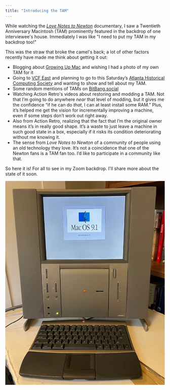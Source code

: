 ```yaml
---
title: "Introducing the TAM"
---
```


While watching the [*Love Notes to Newton*](https://www.youtube.com/watch?v=5kxRi34PqWo) documentary, I saw a Twentieth Anniversary Macintosh (TAM) prominently featured in the backdrop of one interviewee's house. Immediately I was like "I need to put my TAM in my backdrop too!"

This was the straw that broke the camel's back; a lot of other factors recently have made me think about getting it out:

* Blogging about [Growing Up Mac](2023/08/06/growing-up-mac) and wishing I had a photo of my own TAM for it
* Going to [VCF East](https://vcfed.org/events/vintage-computer-festival-east/) and planning to go to this Saturday’s [Atlanta Historical Computing Society](https://www.atlhcs.org/) and wanting to show and tell about my TAM.
* Some random mentions of TAMs on [BitBang.social](https://bitbang.social)
* Watching Action Retro's videos about restoring and modding a TAM. Not that I’m going to do anywhere *near* that level of modding, but it gives me the confidence “if he can do *that*, I can at least install some RAM.” Plus, it’s helped me get the vision for incrementally improving a machine, even if some steps don’t work out right away.
* Also from Action Retro, realizing that the fact that I’m the original owner means it’s in really good shape. It’s a waste to just leave a machine in such good state in a box, especially if it risks its condition deteriorating without me knowing it.
* The sense from *Love Notes to Newton* of a community of people using an old technology they love. It’s not a coincidence that one of the Newton fans is a TAM fan too. I’d like to participate in a community like that.

So here it is! For all to see in my Zoom backdrop. I'll share more about the state of it soon.

![A Twentieth Anniversary Macintosh showing the Mac OS 9.1 boot screen](/img/posts/introducing-the-tam/tam.jpg)
